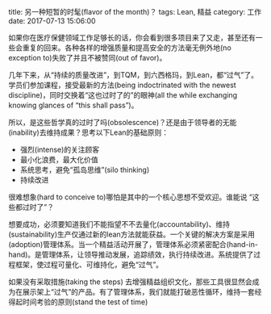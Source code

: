 title: 另一种短暂的时髦(flavor of the month)？
tags: Lean, 精益
category: 工作
date: 2017-07-13 15:06:00

如果你在医疗保健领域工作足够长的话，你会看到很多项目来了又走，甚至还有一些会重复的回来。各种各样的增强质量和提高安全的方法毫无例外地(no exception to)失败了并且不被赞同(out of favor)。

 

几年下来，从“持续的质量改进”，到TQM，到六西格玛，到Lean，都“过气”了。学员们参加课程，接受最新的方法(being indoctrinated with the newest discipline)，同时交换着“这也过时了的”的眼神(all the while exchanging knowing glances of “this shall pass”)。

 

所以，是这些哲学真的过时了吗(obsolescence)？还是由于领导者的无能(inability)去维持成果？思考以下Lean的基础原则：

- 强烈(intense)的关注顾客
- 最小化浪费，最大化价值
- 系统思考，避免“孤岛思维”(silo thinking)
- 持续改进
 

很难想象(hard to conceive to)哪怕是其中的一个核心思想不受欢迎。谁能说 “这些都过时了”？

 

想要成功，必须要知道我们不能指望不不去量化(accountability)、维持(sustainability)生产仅通过新的lean方法就能获益。一个关键的解决方案是采用(adoption)管理体系。当一个精益活动开展了，管理体系必须紧密配合(hand-in-hand)。是管理体系，让领导推动发展，追踪绩效，执行持续改进。系统提供了过程框架，使过程可量化、可维持化，避免“过气”。

 

如果没有采取措施(taking the steps) 去增强精益组织文化，那些工具很显然会成为在展示架上“过气”的产品。有了管理体系，我们就能打破恶性循环，维持一套经得起时间考验的原则(stand the test of time)